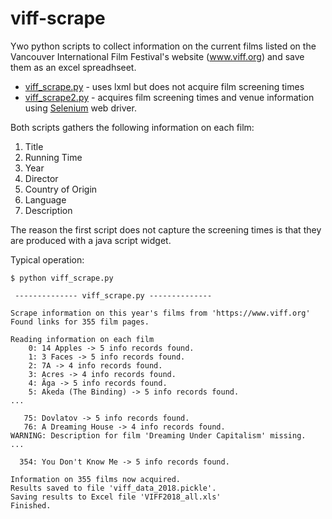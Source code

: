 # viff-scrape

Ywo python scripts to collect information on the current films listed on the Vancouver International Film Festival's website (www.viff.org) and save them as an excel spreadhseet.

* [viff_scrape.py](viff_scrape.py) - uses lxml but does not acquire film screening times
* [viff_scrape2.py](viff_scrape2.py) - acquires film screening times and venue information using [Selenium](https://selenium-python.readthedocs.io) web driver.

Both scripts gathers the following information on each film:
1. Title	
2. Running Time	
3. Year	
4. Director	
5. Country of Origin	
6. Language	
7. Description

The reason the first script does not capture the screening times is that they are produced with a java script widget.

Typical operation:

```
$ python viff_scrape.py

 -------------- viff_scrape.py --------------

Scrape information on this year's films from 'https://www.viff.org'
Found links for 355 film pages.

Reading information on each film
    0: 14 Apples -> 5 info records found.
    1: 3 Faces -> 5 info records found.
    2: 7A -> 4 info records found.
    3: Acres -> 4 info records found.
    4: Ãga -> 5 info records found.
    5: Akeda (The Binding) -> 5 info records found.
...

   75: Dovlatov -> 5 info records found.
   76: A Dreaming House -> 4 info records found.
WARNING: Description for film 'Dreaming Under Capitalism' missing.
...

  354: You Don't Know Me -> 5 info records found.

Information on 355 films now acquired.
Results saved to file 'viff_data_2018.pickle'.
Saving results to Excel file 'VIFF2018_all.xls'
Finished.
```
